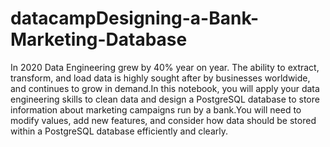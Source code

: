 # datacampDesigning-a-Bank-Marketing-Database

In 2020 Data Engineering grew by 40% year on year. The ability to extract, transform, and load data is highly sought after by businesses worldwide, and continues to grow in demand.In this notebook, you will apply your data engineering skills to clean data and design a PostgreSQL database to store information about marketing campaigns run by a bank.You will need to modify values, add new features, and consider how data should be stored within a PostgreSQL database efficiently and clearly.
